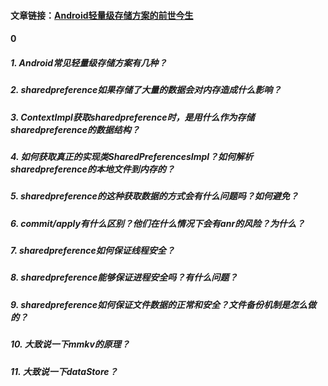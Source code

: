 #### 文章链接：[Android轻量级存储方案的前世今生](https://mp.weixin.qq.com/s/DNiaQEcE7LOhhxfLu7gycg)

#### 0
##### 1. Android常见轻量级存储方案有几种？

##### 2. sharedpreference如果存储了大量的数据会对内存造成什么影响？

##### 3. ContextImpl获取sharedpreference时，是用什么作为存储sharedpreference的数据结构？

##### 4. 如何获取真正的实现类SharedPreferencesImpl？如何解析sharedpreference的本地文件到内存的？

##### 5. sharedpreference的这种获取数据的方式会有什么问题吗？如何避免？

##### 6. commit/apply有什么区别？他们在什么情况下会有anr的风险？为什么？

##### 7. sharedpreference如何保证线程安全？

##### 8. sharedpreference能够保证进程安全吗？有什么问题？

##### 9. sharedpreference如何保证文件数据的正常和安全？文件备份机制是怎么做的？

##### 10. 大致说一下mmkv的原理？

##### 11. 大致说一下dataStore？

